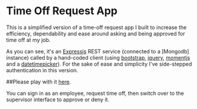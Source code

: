 # Time Off Request App

This is a simplified version of a time-off request app I built to increase the efficiency, dependability and ease around asking and being approved for time off at my job.  

As you can see, it's an [Expressjs] REST service (connected to a [Mongodb] instance) called by a hand-coded client (using [bootstrap], [jquery], [momentjs] and a [datetimepicker]).  For the sake of ease and simplicity I've side-stepped authentication in this version.

##Please play with it [here].

You can sign in as an employee, request time off, then switch over to the supervisor interface to approve or deny it.

[Expressjs]:http://expressjs.com/
[Mongo]:https://www.mongodb.com/
[bootstrap]:http://getbootstrap.com/
[jquery]:https://jquery.com/
[momentjs]:http://momentjs.com/
[datetimepicker]:https://eonasdan.github.io/bootstrap-datetimepicker/
[here]:https://time-off-requests.herokuapp.com/
